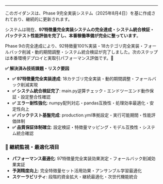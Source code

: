 ---

このガイダンスは、Phase 9完全実装システム（2025年8月4日）を基に作成されており、継続的に更新されます。

システムは現在、**97特徴量完全実装システムの完全達成・システム統合検証・バックテスト性能評価を完了し、本番稼働準備が完全に整っています**。

Phase 9の完全達成により、92特徴量100%実装・18カテゴリ完全実装・フォールバック削減・動的期間調整・システム統合検証が完了しました。次のステップは本番環境デプロイと実取引パフォーマンス評価です。🚀

**✅ 解決済み技術課題・リスク要因**
- **✅ 97特徴量完全実装達成**: 18カテゴリ完全実装・動的期間調整・フォールバック削減実現
- **✅ システム統合検証完了**: main.py逆算チェック・エンドツーエンド動作保証・設定整合性確認
- **✅ エラー耐性強化**: numpy配列対応・pandas互換性・処理効率最適化・安定性向上
- **✅ バックテスト基盤完成**: production.yml準拠設定・実行可能期間・性能評価体制
- **✅ 品質保証体制確立**: 設定検証・特徴量マッピング・モデル互換性・システム統合確認

### **🎯 継続監視・最適化項目**
- **パフォーマンス最適化**: 97特徴量完全実装効果測定・フォールバック削減効果実証
- **予測精度向上**: 完全特徴量セット活用効果・アンサンブル学習最適化
- **スケーラビリティ**: 段階的資金拡大・継続最適化・次世代機能統合